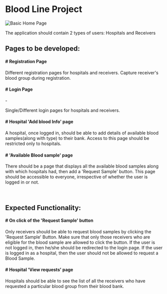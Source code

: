 <h1>Blood Line Project</h1>
<p>
        <img src="" alt="Basic Home Page">
</p>
<p>The application should contain 2 types of users: Hospitals and Receivers</p>

<p>
<h2>Pages to be developed:</h2>
<h4># Registration Page</h4> <p>Different registration pages for hospitals and receivers. Capture receiver's blood group during registration.</p>
<h4># Login Page</h4> - <p>Single/Different login pages for hospitals and receivers.</p>
<h4># Hospital 'Add blood Info' page</h4> <p>A hospital, once logged in, should be able to add details of available blood samples(along with type) to their bank. Access to this page should be restricted only to hospitals.</p>
<h4># 'Available Blood sample' page</h4> <p>There should be a page that displays all the available blood samples along with which hospitals had, then add a 'Request Sample' button. This page should be accessible to everyone, irrespective of whether the user is logged in or not.</p>
</p>
<br>

<p>
<h2>Expected Functionality:</h2>
<h4># On click of the 'Request Sample' button </h4> <p> Only receivers should be able to request  blood samples by clicking the 'Request Sample' Button. Make sure that only those receivers who are eligible for the blood sample are allowed to click the button. If the user is not logged in, then he/she should be redirected to the login page. If the user is logged in as a hospital, then the user should not be allowed to request a Blood Sample.</p>
<h4># Hospital 'View requests' page</h4><p> Hospitals should be able to see the list of all the receivers who have requested a particular blood group from their blood bank.</p>
</p>
